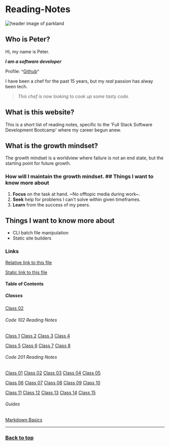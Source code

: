 # Reading-Notes  

![header image of parkland](https://media.discordapp.net/attachments/914902361246416966/915747141023068180/unknown.png)  

## Who is Peter?  

Hi, my name is Peter.  

***I am a software developer***  

Profile: ^[Github](https://github.com/AddPCB)^  

I have been a chef for the past 15 years, but my *real* passion has alway been tech.  

> *This chef is now looking to cook up some tasty code.*  

## What is this website?  

This is a short list of reading notes, specific to the 'Full Stack Software Development Bootcamp' where my career begun anew.  

## What is the growth mindset?  

The growth mindset is a worldview where failure is not an end state, but the starting point for future growth.  

### How will I maintain the growth mindset.  ## Things I want to know more about

1. **Focus** on the task at hand. ~No offtopic media during work~.  
2. **Seek** help for problems I can't solve within given timeframes.  
3. **Learn** from the success of my peers.  

## Things I want to know more about  

- CLI batch file manipulation
- Static site builders

### Links  

[Relative link to this file](README.md)  

[Static link to this file](https://addpcb.github.io/reading-notes/README)

#### Table of Contents  

##### Classes  

[Class 02](class-02.md)  

###### Code 102 Reading Notes

[Class 1](class-102/class-01.md) [Class 2](class-102/class-02.md) [Class 3](class-102/class-03.md) [Class 4](class-102/class-04.md)  

[Class 5](class-102/class-05.md) [Class 6](class-102/class-06.md) [Class 7](class-102/class-07.md) [Class 8](class-102/class-08.md)

###### Code 201 Reading Notes

[Class 01](class-201/class-01.md) [Class 02](class-201/class-02.md) [Class 03](class-201/class-03.md) [Class 04](class-201/class-04.md) [Class 05](class-201/class-05.md)

[Class 06](class-201/class-06.md) [Class 07](class-201/class-07.md) [Class 08](class-201/class-08.md) [Class 09](class-201/class-09.md) [Class 10](class-201/class-10.md)

[Class 11](class-201/class-11.md) [Class 12](class-201/class-12.md) [Class 13](class-201/class-13.md) [Class 14](class-201/class-14.md) [Class 15](class-201/class-15.md)

###### Guides

[Markdown Basics](basics.md)  

---

### [Back to top](Readme.md)  
